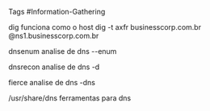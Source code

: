 Tags #Information-Gathering

dig funciona como o host
	dig -t axfr businesscorp.com.br @ns1.businesscorp.com.br

dnsenum analise de dns
	--enum

dnsrecon analise de dns
	-d

fierce analise de dns
	-dns

/usr/share/dns ferramentas para dns